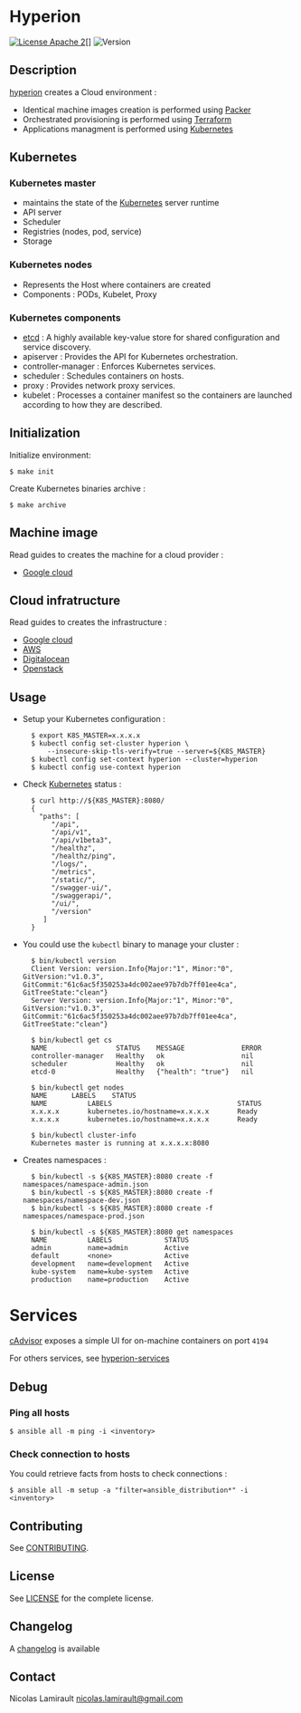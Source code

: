 # Hyperion

[![License Apache 2][badge-license]][LICENSE][]
![Version][badge-release]

## Description

[hyperion][] creates a Cloud environment :

- Identical machine images creation is performed using [Packer][]
- Orchestrated provisioning is performed using [Terraform][]
- Applications managment is performed using [Kubernetes][]

## Kubernetes

### Kubernetes master

- maintains the state of the [Kubernetes][] server runtime
- API server
- Scheduler
- Registries (nodes, pod, service)
- Storage

### Kubernetes nodes

- Represents the Host where containers are created
- Components : PODs, Kubelet, Proxy

### Kubernetes components

- [etcd][] : A highly available key-value store for shared configuration and service discovery.
- apiserver : Provides the API for Kubernetes orchestration.
- controller-manager : Enforces Kubernetes services.
- scheduler : Schedules containers on hosts.
- proxy : Provides network proxy services.
- kubelet : Processes a container manifest so the containers are launched according to
how they are described.

## Initialization

Initialize environment:

    $ make init

Create Kubernetes binaries archive :

    $ make archive

## Machine image

Read guides to creates the machine for a cloud provider :

* [Google cloud](https://github.com/portefaix/hyperion-k8s/blob/packer/google/README.md)

## Cloud infratructure

Read guides to creates the infrastructure :

* [Google cloud](https://github.com/portefaix/hyperion-k8s/blob/infra/google/README.md)
* [AWS](https://github.com/portefaix/hyperion-k8s/blob/infra/aws/README.md)
* [Digitalocean](https://github.com/portefaix/hyperion-k8s/blob/infra/digitalocean/README.md)
* [Openstack](https://github.com/portefaix/hyperion-k8s/blob/infra/openstack/README.md)


## Usage

* Setup your Kubernetes configuration :

        $ export K8S_MASTER=x.x.x.x
        $ kubectl config set-cluster hyperion \
            --insecure-skip-tls-verify=true --server=${K8S_MASTER}
		$ kubectl config set-context hyperion --cluster=hyperion
		$ kubectl config use-context hyperion

* Check [Kubernetes][] status :

        $ curl http://${K8S_MASTER}:8080/
        {
          "paths": [
             "/api",
             "/api/v1",
             "/api/v1beta3",
             "/healthz",
             "/healthz/ping",
             "/logs/",
             "/metrics",
             "/static/",
             "/swagger-ui/",
             "/swaggerapi/",
             "/ui/",
             "/version"
           ]
        }

* You could use the ``kubectl`` binary to manage your cluster :

        $ bin/kubectl version
        Client Version: version.Info{Major:"1", Minor:"0", GitVersion:"v1.0.3", GitCommit:"61c6ac5f350253a4dc002aee97b7db7ff01ee4ca", GitTreeState:"clean"}
        Server Version: version.Info{Major:"1", Minor:"0", GitVersion:"v1.0.3", GitCommit:"61c6ac5f350253a4dc002aee97b7db7ff01ee4ca", GitTreeState:"clean"}

        $ bin/kubectl get cs
        NAME                 STATUS    MESSAGE              ERROR
        controller-manager   Healthy   ok                   nil
        scheduler            Healthy   ok                   nil
        etcd-0               Healthy   {"health": "true"}   nil

        $ bin/kubectl get nodes
        NAME      LABELS    STATUS
        NAME          LABELS                               STATUS
        x.x.x.x       kubernetes.io/hostname=x.x.x.x       Ready
        x.x.x.x       kubernetes.io/hostname=x.x.x.x       Ready

        $ bin/kubectl cluster-info
        Kubernetes master is running at x.x.x.x:8080


* Creates namespaces :

        $ bin/kubectl -s ${K8S_MASTER}:8080 create -f namespaces/namespace-admin.json
        $ bin/kubectl -s ${K8S_MASTER}:8080 create -f namespaces/namespace-dev.json
        $ bin/kubectl -s ${K8S_MASTER}:8080 create -f namespaces/namespace-prod.json

        $ bin/kubectl -s ${K8S_MASTER}:8080 get namespaces
        NAME          LABELS             STATUS
        admin         name=admin         Active
        default       <none>             Active
        development   name=development   Active
        kube-system   name=kube-system   Active
        production    name=production    Active


# Services #

[cAdvisor][] exposes a simple UI for on-machine containers on port `4194`

For others services, see [hyperion-services][]


## Debug

### Ping all hosts

    $ ansible all -m ping -i <inventory>

### Check connection to hosts

You could retrieve facts from hosts to check connections :

    $ ansible all -m setup -a "filter=ansible_distribution*" -i <inventory>



## Contributing

See [CONTRIBUTING](CONTRIBUTING.md).


## License

See [LICENSE][] for the complete license.


## Changelog

A [changelog](ChangeLog.md) is available


## Contact

Nicolas Lamirault <nicolas.lamirault@gmail.com>


[hyperion]: https://github.com/portefaix/hyperion-k8s
[hyperion-services]: https://github.com/portefaix/hyperion-services
[LICENSE]: https://github.com/portefaix/hyperion-k8s/blob/master/LICENSE
[Issue tracker]: https://github.com/portefaix/hyperion-k8s/issues

[kubernetes]: http://kubernetes.io/
[etcd]: https://github.com/coreos/etcd
[terraform]: https://terraform.io
[packer]: https://packer.io

[vagrant]: https://www.vagrantup.com
[virtualbox]: https://www.virtualbox.org/

[cAdvisor]: https://github.com/google/cadvisor

[badge-license]: https://img.shields.io/badge/license-Apache_2-green.svg
[badge-release]: https://img.shields.io/github/release/portefaix/hyperion-k8s.svg

